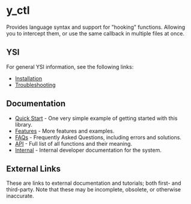# y_ctl

Provides language syntax and support for "hooking" functions.  Allowing you to intercept them, or use the same callback in multiple files at once.

## YSI

For general YSI information, see the following links:

* [Installation](../installation.md)
* [Troubleshooting](../troubleshooting.md)

## Documentation

* [Quick Start](y_ctl/quick-start.md) - One very simple example of getting started with this library.
* [Features](y_ctl/features.md) - More features and examples.
* [FAQs](y_ctl/faqs.md) - Frequently Asked Questions, including errors and solutions.
* [API](y_ctl/api.md) - Full list of all functions and their meaning.
* [Internal](y_ctl/internal.md) - Internal developer documentation for the system.

## External Links

These are links to external documentation and tutorials; both first- and third-party.  Note that these may be incomplete, obsolete, or otherwise inaccurate.

